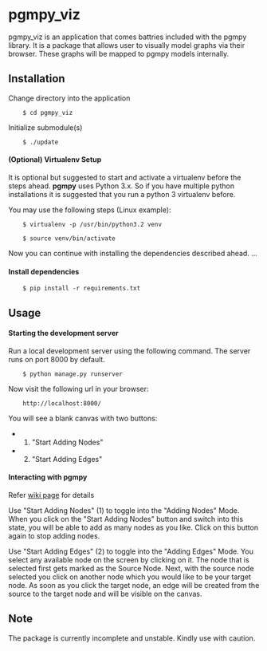 pgmpy_viz
=========

pgmpy_viz is an application that comes battries included with the pgmpy library.
It is a package that allows user to visually model graphs via their browser.
These graphs will be mapped to pgmpy models internally.


Installation
------------

Change directory into the application

        $ cd pgmpy_viz

Initialize submodule(s)

        $ ./update


#### (Optional) Virtualenv Setup

It is optional but suggested to start and activate a virtualenv before the steps ahead.
**pgmpy** uses Python 3.x. So if you have multiple python installations it is suggested
that you run a python 3 virtualenv before.

You may use the following steps (Linux example):

        $ virtualenv -p /usr/bin/python3.2 venv

        $ source venv/bin/activate

Now you can continue with installing the dependencies described ahead.
        ...

#### Install dependencies

        $ pip install -r requirements.txt


Usage
-----

#### Starting the development server

Run a local development server using the following command.
The server runs on port 8000 by default.

        $ python manage.py runserver

Now visit the following url in your browser:

        http://localhost:8000/

You will see a blank canvas with two buttons:

* 1. "Start Adding Nodes"
* 2. "Start Adding Edges"

#### Interacting with pgmpy
Refer [wiki page](https://github.com/pgmpy/pgmpy_viz/wiki/Detailed-Description) for details 

Use "Start Adding Nodes" (1) to toggle into the "Adding Nodes" Mode. 
When you click on the "Start Adding Nodes" button and switch into this state, 
you will be able to add as many nodes as you like. Click on this button again to
 stop adding nodes.

Use "Start Adding Edges" (2) to toggle into the "Adding Edges" Mode. 
You select any available node on the screen by clicking on it. 
The node that is selected first gets marked as the Source Node. Next, with the 
source node selected you click on another node which you would like to be your 
target node. As soon as you click the target node, an edge will be created
from the source to the target node and will be visible on the canvas.


Note
----
The package is currently incomplete and unstable. Kindly use with caution.
